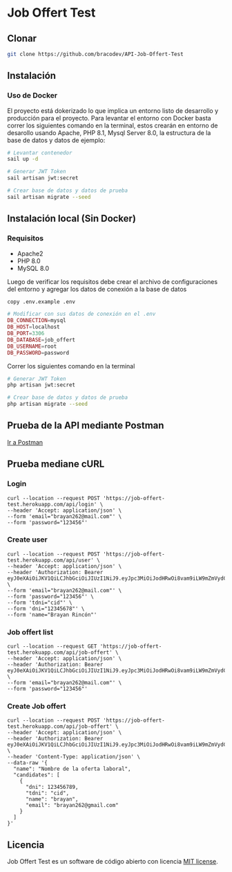 # Job Offert Test

## Clonar
```sh
git clone https://github.com/bracodev/API-Job-Offert-Test
```
## Instalación

### Uso de Docker

El proyecto está dokerizado lo que implica un entorno listo de desarrollo y producción para el proyecto. Para levantar el entorno con Docker basta correr los siguientes comando en la terminal, estos crearán en entorno de desarollo usando Apache, PHP 8.1, Mysql Server 8.0, la estructura de la base de datos y datos de ejemplo:

```sh
# Levantar contenedor
sail up -d

# Generar JWT Token
sail artisan jwt:secret

# Crear base de datos y datos de prueba
sail artisan migrate --seed 
```

## Instalación local (Sin Docker)

### Requisitos
- Apache2
- PHP 8.0
- MySQL 8.0

Luego de verificar los requisitos debe crear el archivo de configuraciones del entorno y agregar los datos de conexión a la base de datos

```sh
copy .env.example .env
```
```php
# Modificar con sus datos de conexión en el .env
DB_CONNECTION=mysql
DB_HOST=localhost
DB_PORT=3306
DB_DATABASE=job_offert
DB_USERNAME=root
DB_PASSWORD=password
```
Correr los siguientes comando en la terminal

```sh
# Generar JWT Token
php artisan jwt:secret

# Crear base de datos y datos de prueba
php artisan migrate --seed 
```

## Prueba de la API mediante Postman

[Ir a Postman](https://www.postman.com/eaziapp/workspace/job-offert-test/collection/9966080-4d0617c6-bfb7-4f87-9a47-6f1bd7a0cdac?action=share&creator=9966080)

## Prueba mediane cURL

### Login 
```cURL
curl --location --request POST 'https://job-offert-test.herokuapp.com/api/login' \
--header 'Accept: application/json' \
--form 'email="brayan262@mail.com"' \
--form 'password="123456"'
```

### Create user 
```cURL
curl --location --request POST 'https://job-offert-test.herokuapp.com/api/user' \
--header 'Accept: application/json' \
--header 'Authorization: Bearer eyJ0eXAiOiJKV1QiLCJhbGciOiJIUzI1NiJ9.eyJpc3MiOiJodHRwOi8vam9iLW9mZmVydC10ZXN0Lmhlcm9rdWFwcC5jb20vYXBpL2xvZ2luIiwiaWF0IjoxNjUyMjkzMjExLCJleHAiOjE2NTIyOTY4MTEsIm5iZiI6MTY1MjI5MzIxMSwianRpIjoiclluT2FuS2k0NlNwVjBGdSIsInN1YiI6IjEiLCJwcnYiOiIyM2JkNWM4OTQ5ZjYwMGFkYjM5ZTcwMWM0MDA4NzJkYjdhNTk3NmY3In0.3KxOOSi5cfzryXA4P9TrF6mshHWQYJXwEPCeHQBhDzA' \
--form 'email="brayan262@mail.com"' \
--form 'password="123456"' \
--form 'tdni="cid"' \
--form 'dni="12345678"' \
--form 'name="Brayan Rincón"'
```

### Job offert list 
```cURL
curl --location --request GET 'https://job-offert-test.herokuapp.com/api/job-offert' \
--header 'Accept: application/json' \
--header 'Authorization: Bearer eyJ0eXAiOiJKV1QiLCJhbGciOiJIUzI1NiJ9.eyJpc3MiOiJodHRwOi8vam9iLW9mZmVydC10ZXN0Lmhlcm9rdWFwcC5jb20vYXBpL2xvZ2luIiwiaWF0IjoxNjUyMjkzMjExLCJleHAiOjE2NTIyOTY4MTEsIm5iZiI6MTY1MjI5MzIxMSwianRpIjoiclluT2FuS2k0NlNwVjBGdSIsInN1YiI6IjEiLCJwcnYiOiIyM2JkNWM4OTQ5ZjYwMGFkYjM5ZTcwMWM0MDA4NzJkYjdhNTk3NmY3In0.3KxOOSi5cfzryXA4P9TrF6mshHWQYJXwEPCeHQBhDzA' \
--form 'email="brayan262@mail.com"' \
--form 'password="123456"'
```

### Create Job offert 
```cURL
curl --location --request POST 'https://job-offert-test.herokuapp.com/api/job-offert' \
--header 'Accept: application/json' \
--header 'Authorization: Bearer eyJ0eXAiOiJKV1QiLCJhbGciOiJIUzI1NiJ9.eyJpc3MiOiJodHRwOi8vam9iLW9mZmVydC10ZXN0Lmhlcm9rdWFwcC5jb20vYXBpL2xvZ2luIiwiaWF0IjoxNjUyMjkzMjExLCJleHAiOjE2NTIyOTY4MTEsIm5iZiI6MTY1MjI5MzIxMSwianRpIjoiclluT2FuS2k0NlNwVjBGdSIsInN1YiI6IjEiLCJwcnYiOiIyM2JkNWM4OTQ5ZjYwMGFkYjM5ZTcwMWM0MDA4NzJkYjdhNTk3NmY3In0.3KxOOSi5cfzryXA4P9TrF6mshHWQYJXwEPCeHQBhDzA' \
--header 'Content-Type: application/json' \
--data-raw '{
  "name": "Nombre de la oferta laboral",
  "candidates": [
    {
      "dni": 123456789,
      "tdni": "cid",
      "name": "brayan",
      "email": "brayan262@gmail.com"
    }
  ]
}'
```


## Licencia
Job Offert Test es un software de código abierto con licencia [MIT license](https://opensource.org/licenses/MIT).
